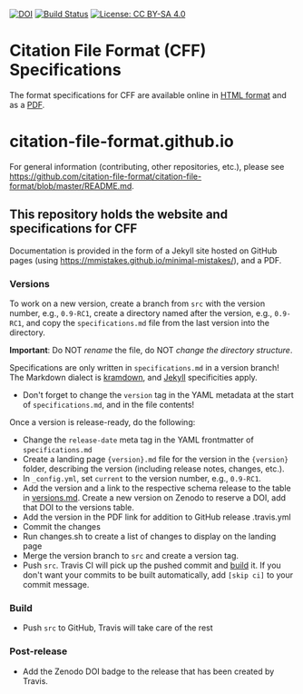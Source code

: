 [![DOI](https://zenodo.org/badge/DOI/10.5281/zenodo.1003150.svg)](https://doi.org/10.5281/zenodo.1003150) [![Build Status](https://travis-ci.org/citation-file-format/citation-file-format.github.io.svg?branch=src)](https://travis-ci.org/citation-file-format/citation-file-format.github.io) [![License: CC BY-SA 4.0](https://img.shields.io/badge/License-CC%20BY--SA%204.0-lightgrey.svg)](https://creativecommons.org/licenses/by-sa/4.0/)

# Citation File Format (CFF) Specifications

The format specifications for CFF are available online in [HTML format](https://citation-file-format.github.io/1.0.3/specifications/) and as a [PDF](https://citation-file-format.github.io/assets/pdf/cff-specifications-1.0.3.pdf).


# citation-file-format.github.io

For general information (contributing, other repositories, etc.), please see https://github.com/citation-file-format/citation-file-format/blob/master/README.md.

## This repository holds the website and specifications for CFF

Documentation is provided in the form of a Jekyll site hosted on GitHub pages (using https://mmistakes.github.io/minimal-mistakes/), and a PDF.

### Versions

To work on a new version, create a branch from `src` with the version number,
e.g., `0.9-RC1`, create a directory named after the version, e.g., `0.9-RC1`,
and copy the `specifications.md` file from the last version into the directory.

**Important**: Do NOT *rename* the file, do NOT *change the directory structure*.

Specifications are only written in `specifications.md` in a version branch!
The Markdown dialect is [kramdown](https://kramdown.gettalong.org/), and
[Jekyll](https://jekyllrb.com/) specificities apply.

- Don't forget to change the `version` tag in the YAML metadata at the start of
`specifications.md`, and in the file contents!

Once a version is release-ready, do the following:

- Change the `release-date` meta tag in the YAML frontmatter of `specifications.md`
- Create a landing page `{version}.md` file for the version in the `{version}` folder, describing the version (including release notes, changes, etc.).
- In `_config.yml`, set `current` to the version number, e.g., `0.9-RC1`.
- Add the version and a link to the respective schema release to the table in [versions.md](https://github.com/citation-file-format/citation-file-format.github.io/blob/src/versions.md).
  Create a new version on Zenodo to reserve a DOI, add that DOI to the versions table.
- Add the version in the PDF link for addition to GitHub release .travis.yml
- Commit the changes
- Run changes.sh to create a list of changes to display on the landing page
- Merge the version branch to `src` and create a version tag.
- Push `src`. Travis CI will pick up the pushed commit and [build](#build) it. If you don't want your commits to be built automatically, add `[skip ci]` to your commit message.

### Build

- Push `src` to GitHub, Travis will take care of the rest

### Post-release

- Add the Zenodo DOI badge to the release that has been created by Travis.
